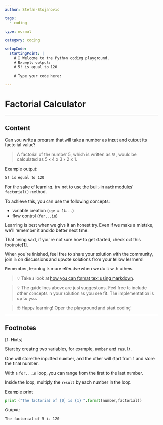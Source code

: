 ```yaml
---
author: Stefan-Stojanovic

tags:
  - coding

type: normal

category: coding

setupCode:
  startingPoint: |
    # 👋 Welcome to the Python coding playground. 
    # Example output:
    # 5! is equal to 120

    # Type your code here:
      
---
```


# Factorial Calculator

---

## Content

Can you write a program that will take a number as input and output its factorial value?

> A factorial of the number 5, which is written as `5!`, would be calculated as 5 x 4 x 3 x 2 x 1.

Example output:

```plain-text
5! is equal to 120
```

For the sake of learning, try not to use the built-in `math` modules' `factorial()` method.

To achieve this, you can use the following concepts:
- variable creation (`age = 18...`)
- flow control (`for...in`)

Learning is best when we give it an honest try. Even if we make a mistake, we'll remember it and do better next time.

That being said, if you're not sure how to get started, check out this footnote[1]. 

When you're finished, feel free to share your solution with the community, join in on discussions and upvote solutions from your fellow learners!

Remember, learning is more effective when we do it with others.

> 💡 Take a look at [how you can format text using markdown](https://www.enki.com/glossary/general/markdown-formatting).

> 💡 The guidelines above are just suggestions. Feel free to include other concepts in your solution as you see fit. The implementation is up to you.

> 🤓 Happy learning! Open the playground and start coding!

---

## Footnotes

[1: Hints]

Start by creating two variables, for example, `number` and `result`.

One will store the inputted number, and the other will start from 1 and store the final number.

With a `for...in` loop, you can range from the first to the last number.

Inside the loop, multiply the `result` by each number in the loop.

Example print:
```python
print ("The factorial of {0} is {1} ".format(number,factorial))
```
Output:
```plain-text
The factorial of 5 is 120 
```
